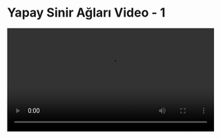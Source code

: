 # Yapay Sinir Ağları Video - 1

<video width="95%" controls>
    <source src="https://drive.google.com/uc?export=view&id=123NUGajXTXdGOrxQEr_mj_mjIcfwYgQU" type='video/mp4'>
</video>

